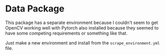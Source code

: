 # Data Package
This package has a separate environment because I couldn't seem to get OpenCV working well with Pytorch also installed 
because they seemed to have some competing requirements or something like that.

Just make a new environment and install from the `scrape_environment.yml` file.
